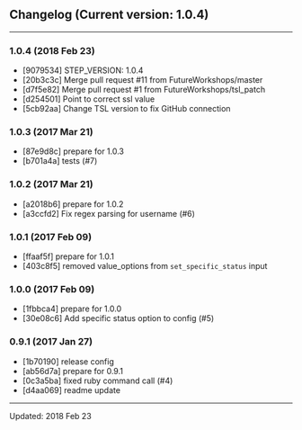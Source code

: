 ## Changelog (Current version: 1.0.4)

-----------------

### 1.0.4 (2018 Feb 23)

* [9079534] STEP_VERSION: 1.0.4
* [20b3c3c] Merge pull request #11 from FutureWorkshops/master
* [d7f5e82] Merge pull request #1 from FutureWorkshops/tsl_patch
* [d254501] Point to correct ssl value
* [5cb92aa] Change TSL version to fix GitHub connection

### 1.0.3 (2017 Mar 21)

* [87e9d8c] prepare for 1.0.3
* [b701a4a] tests (#7)

### 1.0.2 (2017 Mar 21)

* [a2018b6] prepare for 1.0.2
* [a3ccfd2] Fix regex parsing for username (#6)

### 1.0.1 (2017 Feb 09)

* [ffaaf5f] prepare for 1.0.1
* [403c8f5] removed value_options from `set_specific_status` input

### 1.0.0 (2017 Feb 09)

* [1fbbca4] prepare for 1.0.0
* [30e08c6] Add specific status option to config (#5)

### 0.9.1 (2017 Jan 27)

* [1b70190] release config
* [ab56d7a] prepare for 0.9.1
* [0c3a5ba] fixed ruby command call (#4)
* [d4aa069] readme update

-----------------

Updated: 2018 Feb 23